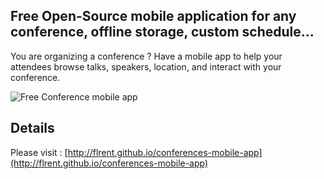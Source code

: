 ## Free Open-Source mobile application for any conference, offline storage, custom schedule...
You are organizing a conference ? Have a mobile app to help your attendees browse talks, speakers, location, and interact with your conference.

![Free Conference mobile app](http://flrent.github.io/conferences-mobile-app/images/conference-mobile-app.png)

## Details
Please visit : [http://flrent.github.io/conferences-mobile-app](http://flrent.github.io/conferences-mobile-app)